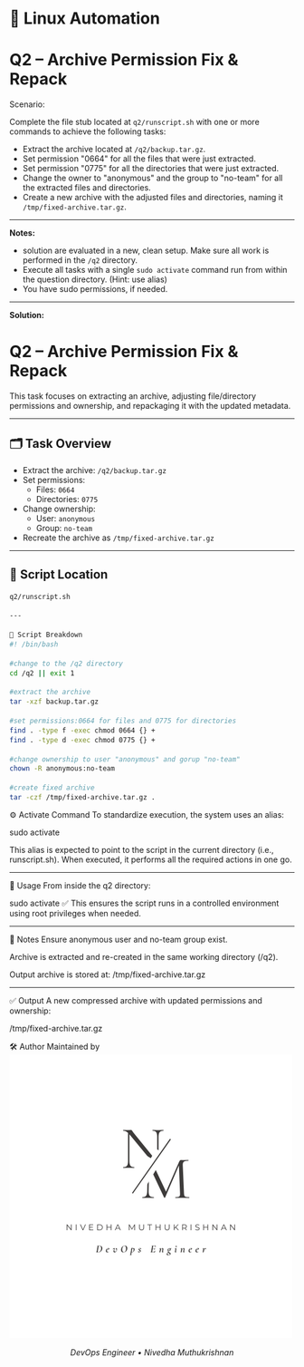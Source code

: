 # 🐧 Linux Automation

# Q2 – Archive Permission Fix & Repack

Scenario:

Complete the file stub located at `q2/runscript.sh` with one or more commands to achieve the following tasks:

- Extract the archive located at `/q2/backup.tar.gz`.
- Set permission "0664" for all the files that were just extracted.
- Set permission "0775" for all the directories that were just extracted.
- Change the owner to "anonymous" and the group to "no-team" for all the extracted files and directories.
- Create a new archive with the adjusted files and directories, naming it `/tmp/fixed-archive.tar.gz`.

---

**Notes:**

- solution are evaluated in a new, clean setup. Make sure all work is performed in the `/q2` directory.
- Execute all tasks with a single `sudo activate` command run from within the question directory. (Hint: use alias)
- You have sudo permissions, if needed.

 ---

**Solution:**
# Q2 – Archive Permission Fix & Repack

This task focuses on extracting an archive, adjusting file/directory permissions and ownership, and repackaging it with the updated metadata.

---

## 🗂️ Task Overview

- Extract the archive: `/q2/backup.tar.gz`
- Set permissions:
  - Files: `0664`
  - Directories: `0775`
- Change ownership:
  - User: `anonymous`
  - Group: `no-team`
- Recreate the archive as `/tmp/fixed-archive.tar.gz`

---

## 🔧 Script Location

```bash
q2/runscript.sh

---

📜 Script Breakdown
#! /bin/bash

#change to the /q2 directory
cd /q2 || exit 1

#extract the archive
tar -xzf backup.tar.gz

#set permissions:0664 for files and 0775 for directories
find . -type f -exec chmod 0664 {} +
find . -type d -exec chmod 0775 {} +

#change ownership to user "anonymous" and gorup "no-team"
chown -R anonymous:no-team

#create fixed archive 
tar -czf /tmp/fixed-archive.tar.gz .

```

⚙️ Activate Command
To standardize execution, the system uses an alias:

sudo activate

This alias is expected to point to the script in the current directory (i.e., runscript.sh). When executed, it performs all the required actions in one go.

---

🧪 Usage
From inside the q2 directory:

sudo activate
✅ This ensures the script runs in a controlled environment using root privileges when needed.

---

📌 Notes
Ensure anonymous user and no-team group exist.

Archive is extracted and re-created in the same working directory (/q2).

Output archive is stored at: /tmp/fixed-archive.tar.gz

---

✅ Output
A new compressed archive with updated permissions and ownership:

/tmp/fixed-archive.tar.gz

🛠️ Author
Maintained by
![Logo](assets/logo.png)
<p align="center"><em>DevOps Engineer • Nivedha Muthukrishnan</em></p>
